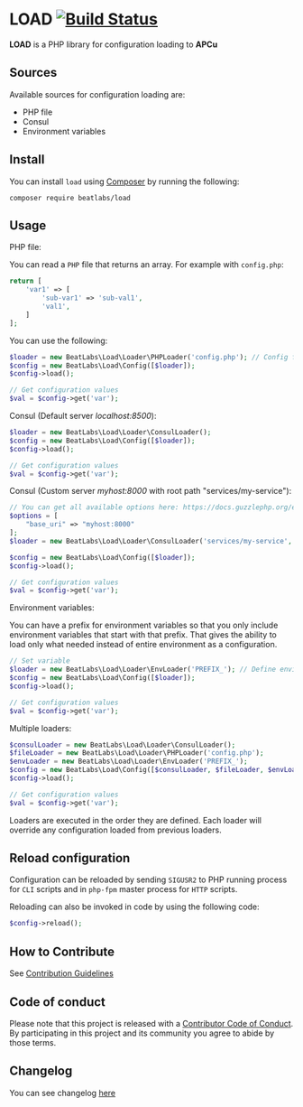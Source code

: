 # LOAD [![Build Status](https://travis-ci.com/taxibeat/load.svg?token=8cbpgLNGBxrmyFqzy42T&branch=master)](https://travis-ci.com/taxibeat/load)

**LOAD** is a PHP library for configuration loading to **APCu**

## Sources

Available sources for configuration loading are:

- PHP file
- Consul
- Environment variables

## Install

You can install `load` using [Composer](https://getcomposer.org/) by running the following:

`composer require beatlabs/load`

## Usage

PHP file:

You can read a `PHP` file that returns an array. For example with `config.php`:
```php
return [
    'var1' => [
        'sub-var1' => 'sub-val1',
        'val1',
    ]   
];
```

You can use the following:
```php
$loader = new BeatLabs\Load\Loader\PHPLoader('config.php'); // Config file
$config = new BeatLabs\Load\Config([$loader]);
$config->load();

// Get configuration values
$val = $config->get('var');
```

Consul (Default server *localhost:8500*):

```php
$loader = new BeatLabs\Load\Loader\ConsulLoader();
$config = new BeatLabs\Load\Config([$loader]);
$config->load();

// Get configuration values
$val = $config->get('var');
```

Consul (Custom server *myhost:8000* with root path "services/my-service"):

```php
// You can get all available options here: https://docs.guzzlephp.org/en/6.5/quickstart.html#creating-a-client
$options = [
    "base_uri" => "myhost:8000"
];
$loader = new BeatLabs\Load\Loader\ConsulLoader('services/my-service', $options);

$config = new BeatLabs\Load\Config([$loader]);
$config->load();

// Get configuration values
$val = $config->get('var');
```

Environment variables:

You can have a prefix for environment variables so that you only include environment variables that start with that prefix. That gives the ability to load only what needed instead of entire environment as a configuration.

```php
// Set variable
$loader = new BeatLabs\Load\Loader\EnvLoader('PREFIX_'); // Define environment variables prefix to be loaded
$config = new BeatLabs\Load\Config([$loader]);
$config->load();

// Get configuration values
$val = $config->get('var');

```

Multiple loaders:
```php
$consulLoader = new BeatLabs\Load\Loader\ConsulLoader();
$fileLoader = new BeatLabs\Load\Loader\PHPLoader('config.php');
$envLoader = new BeatLabs\Load\Loader\EnvLoader('PREFIX_');
$config = new BeatLabs\Load\Config([$consulLoader, $fileLoader, $envLoader]);
$config->load();

// Get configuration values
$val = $config->get('var');
```

Loaders are executed in the order they are defined. Each loader will override any configuration loaded from previous loaders.

## Reload configuration

Configuration can be reloaded by sending `SIGUSR2` to PHP running process for `CLI` scripts and in `php-fpm` master process for  `HTTP` scripts.

Reloading can also be invoked in code by using the following code:

```php
$config->reload();
```

## How to Contribute

See [Contribution Guidelines](CONTRIBUTE.md)

## Code of conduct

Please note that this project is released with a [Contributor Code of Conduct](CODE_OF_CONDUCT.md). By participating in this project and its community you agree to abide by those terms.

## Changelog

You can see changelog [here](CHANGELOG.md)
